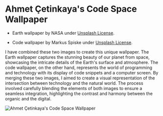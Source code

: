 # Ahmet Çetinkaya's Code Space Wallpaper

- Earth wallpaper by NASA under [Unsplash License](https://unsplash.com/photos/photo-of-outer-space-Q1p7bh3SHj8).

- Code wallpaper by Markus Spiske under [Unsplash License](https://unsplash.com/photos/computer-coding-screengrab-hvSr_CVecVI).

I have combined these two images to create this unique wallpaper. The Earth wallpaper captures the stunning beauty of our planet from space, showcasing the intricate details of the Earth's surface and atmosphere. The code wallpaper, on the other hand, represents the world of programming and technology with its display of code snippets and a computer screen. By merging these two images, I aimed to create a visual representation of the intersection between technology and the natural world. The process involved carefully blending the elements of both images to ensure a seamless integration, highlighting the contrast and harmony between the organic and the digital.

![Ahmet Çetinkaya's Code Space Wallpaper](./ahmet-cetinkayas-code-space.jpg)
